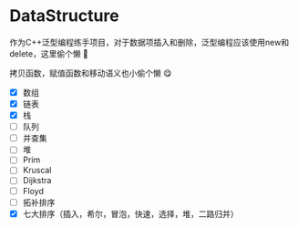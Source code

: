 ﻿# DataStructure

作为C++泛型编程练手项目，对于数据项插入和删除，泛型编程应该使用new和delete，这里偷个懒 :rofl:

拷贝函数，赋值函数和移动语义也小偷个懒 :yum:

* [X]  数组
* [X]  链表
* [X]  栈
* [ ]  队列
* [ ]  并查集
* [ ]  堆
* [ ]  Prim
* [ ]  Kruscal
* [ ]  Dijkstra
* [ ]  Floyd
* [ ]  拓补排序
* [X]  七大排序（插入，希尔，冒泡，快速，选择，堆，二路归并）
